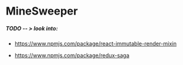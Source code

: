 

# MineSweeper

##### TODO -- > look into:

- https://www.npmjs.com/package/react-immutable-render-mixin

- https://www.npmjs.com/package/redux-saga
